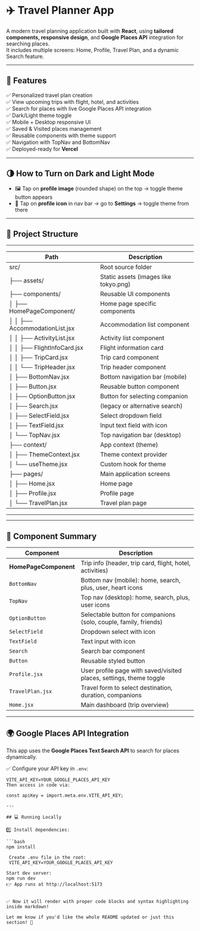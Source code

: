 # ✈️ Travel Planner App

A modern travel planning application built with **React**, using **tailored components, responsive design**, and **Google Places API** integration for searching places.  
It includes multiple screens: Home, Profile, Travel Plan, and a dynamic Search feature.

---

## 🚀 Features

✅ Personalized travel plan creation  
✅ View upcoming trips with flight, hotel, and activities  
✅ Search for places with live Google Places API integration  
✅ Dark/Light theme toggle  
✅ Mobile + Desktop responsive UI  
✅ Saved & Visited places management  
✅ Reusable components with theme support  
✅ Navigation with TopNav and BottomNav  
✅ Deployed-ready for **Vercel**

---
## 🌗 How to Turn on Dark and Light Mode

- 🖼️ Tap on **profile image** (rounded shape) on the top → toggle theme button appears
- 👤 Tap on **profile icon** in nav bar → go to **Settings** → toggle theme from there

---

## 📁 Project Structure
---
| Path                             | Description                               |
|---------------------------------|-------------------------------------------|
| src/                             | Root source folder                        |
| ├── assets/                      | Static assets (images like tokyo.png)     |
| ├── components/                  | Reusable UI components                    |
| │ ├── HomePageComponent/         | Home page specific components             |
| │ │ ├── AccommodationList.jsx    | Accommodation list component              |
| │ │ ├── ActivityList.jsx         | Activity list component                   |
| │ │ ├── FlightInfoCard.jsx       | Flight information card                   |
| │ │ ├── TripCard.jsx             | Trip card component                       |
| │ │ └── TripHeader.jsx           | Trip header component                     |
| │ ├── BottomNav.jsx              | Bottom navigation bar (mobile)            |
| │ ├── Button.jsx                 | Reusable button component                 |
| │ ├── OptionButton.jsx           | Button for selecting companion            |
| │ ├── Search.jsx                 | (legacy or alternative search)            |
| │ ├── SelectField.jsx            | Select dropdown field                     |
| │ ├── TextField.jsx              | Input text field with icon                |
| │ └── TopNav.jsx                 | Top navigation bar (desktop)              |
| ├── context/                     | App context (theme)                       |
| │ ├── ThemeContext.jsx           | Theme context provider                    |
| │ └── useTheme.jsx               | Custom hook for theme                     |
| ├── pages/                       | Main application screens                  |
| │ ├── Home.jsx                   | Home page                                 |
| │ ├── Profile.jsx                | Profile page                              |
| │ └── TravelPlan.jsx             | Travel plan page                          |

---

---

## 🧩 Component Summary

| Component            | Description                                                                 |
|---------------------|-----------------------------------------------------------------------------|
| **HomePageComponent**| Trip info (header, trip card, flight, hotel, activities)                    |
| `BottomNav`          | Bottom nav (mobile): home, search, plus, user, heart icons                  |
| `TopNav`             | Top nav (desktop): home, search, plus, user icons                           |
| `OptionButton`       | Selectable button for companions (solo, couple, family, friends)            |
| `SelectField`        | Dropdown select with icon                                                   |
| `TextField`          | Text input with icon                                                        |
| `Search`             | Search bar component                                                        |
| `Button`             | Reusable styled button                                                      |
| `Profile.jsx`        | User profile page with saved/visited places, settings, theme toggle         |
| `TravelPlan.jsx`     | Travel form to select destination, duration, companions                     |
| `Home.jsx`           | Main dashboard (trip overview)                                              |

---

## 🌍 Google Places API Integration

This app uses the **Google Places Text Search API** to search for places dynamically.

✅ Configure your API key in `.env`:

```env
VITE_API_KEY=YOUR_GOOGLE_PLACES_API_KEY
Then access in code via:

const apiKey = import.meta.env.VITE_API_KEY;

---

## 💻 Running Locally

1️⃣ Install dependencies:

```bash
npm install

 Create .env file in the root:
 VITE_API_KEY=YOUR_GOOGLE_PLACES_API_KEY

Start dev server:
npm run dev
👉 App runs at http://localhost:5173


✅ Now it will render with proper code blocks and syntax highlighting inside markdown!

Let me know if you'd like the whole README updated or just this section! 🎉





